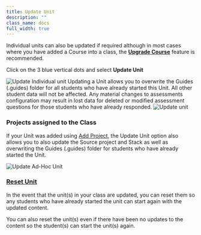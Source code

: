 ```yaml
---
title: Update Unit
description: ""
class_name: docs
full_width: true
---
```


Individual units can also be updated if required although in most cases where you have added a Course into a class, the **[Upgrade Course](/docs/classes/unitmanagement/upgradecourse/)** feature is recommended. 

Click on the 3 blue vertical dots and select **Update Unit**

<img alt="Update Individual unit" src="/img/docs/class_administration/indunitupdate.png" class="simple"/>
Updating a Unit allows you to overwrite the Guides (.guides) folder for all students who have already started this Unit. All other student data will not be affected. Any material changes to assessments configuration may result in lost data for deleted or modified assessment questions for those students who have already responded.

<img alt="Update unit" src="/img/docs/class_administration/updateunit.png" class="simple"/>


### Projects assigned to the Class

If your Unit was added using [Add Project](/docs/classes/unitmanagement/assign-project), the Update Unit option also allows you to also update the Source project and Stack as well as overwriting the Guides (.guides) folder for students who have already started the Unit.

<img alt="Update Ad-Hoc Unit" src="/img/docs/class_administration/updateunitadhoc.png" class="simple"/>

### [Reset Unit](/docs/classes/unitmanagement/reset-unit/)

In the event that the unit(s) in your class are updated, you can reset them so any students who have already started the unit can start again with the updated content.

You can also reset the unit(s) even if there have been no updates to the content so the student(s) can start the unit(s) again.


